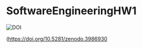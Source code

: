 # SoftwareEngineeringHW1

![DOI](https://zenodo.org/badge/DOI/10.5281/zenodo.3986930.svg)

(https://doi.org/10.5281/zenodo.3986930